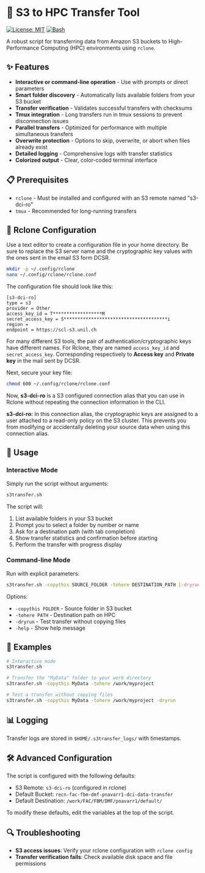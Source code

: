 # 🔄 S3 to HPC Transfer Tool

[![License: MIT](https://img.shields.io/badge/License-MIT-yellow.svg)](https://opensource.org/licenses/MIT)
[![Bash](https://img.shields.io/badge/Made%20with-Bash-1f425f.svg)](https://www.gnu.org/software/bash/)

A robust script for transferring data from Amazon S3 buckets to High-Performance Computing (HPC) environments using `rclone`.

## ✨ Features

- **Interactive or command-line operation** - Use with prompts or direct parameters
- **Smart folder discovery** - Automatically lists available folders from your S3 bucket
- **Transfer verification** - Validates successful transfers with checksums
- **Tmux integration** - Long transfers run in tmux sessions to prevent disconnection issues
- **Parallel transfers** - Optimized for performance with multiple simultaneous transfers
- **Overwrite protection** - Options to skip, overwrite, or abort when files already exist
- **Detailed logging** - Comprehensive logs with transfer statistics
- **Colorized output** - Clear, color-coded terminal interface

## 📋 Prerequisites

- `rclone` - Must be installed and configured with an S3 remote named "s3-dci-ro"
- `tmux` - Recommended for long-running transfers

## 🔑 Rclone Configuration

Use a text editor to create a configuration file in your home directory. Be sure to replace the S3 server name and the cryptographic key values with the ones sent in the email S3 form DCSR.

```bash
mkdir -p ~/.config/rclone
nano ~/.config/rclone/rclone.conf
```

The configuration file should look like this:

```
[s3-dci-ro]
type = s3
provider = Other
access_key_id = T******************M
secret_access_key = S**************************************i
region =
endpoint = https://scl-s3.unil.ch
```

For many different S3 tools, the pair of authentication/cryptographic keys have different names. For Rclone, they are named `access_key_id` and `secret_access_key`. Corresponding respectively to **Access key** and **Private key** in the mail sent by DCSR.

Next, secure your key file:

```bash
chmod 600 ~/.config/rclone/rclone.conf
```

Now, **s3-dci-ro** is a S3 configured connection alias that you can use in Rclone without repeating the connection information in the CLI.

**s3-dci-ro:** In this connection alias, the cryptographic keys are assigned to a user attached to a read-only policy on the S3 cluster. This prevents you from modifying or accidentally deleting your source data when using this connection alias.

## 🚀 Usage

### Interactive Mode

Simply run the script without arguments:

```bash
s3transfer.sh
```

The script will:
1. List available folders in your S3 bucket
2. Prompt you to select a folder by number or name
3. Ask for a destination path (with tab completion)
4. Show transfer statistics and confirmation before starting
5. Perform the transfer with progress display

### Command-line Mode

Run with explicit parameters:

```bash
s3transfer.sh -copythis SOURCE_FOLDER -tohere DESTINATION_PATH [-dryrun]
```

Options:
- `-copythis FOLDER` - Source folder in S3 bucket
- `-tohere PATH` - Destination path on HPC
- `-dryrun` - Test transfer without copying files
- `-help` - Show help message

## 📝 Examples

```bash
# Interactive mode
s3transfer.sh

# Transfer the "MyData" folder to your work directory
s3transfer.sh -copythis MyData -tohere /work/myproject

# Test a transfer without copying files
s3transfer.sh -copythis MyData -tohere /work/myproject -dryrun
```

## 📊 Logging

Transfer logs are stored in `$HOME/.s3transfer_logs/` with timestamps.

## 🛠️ Advanced Configuration

The script is configured with the following defaults:

- S3 Remote: `s3-dci-ro` (configured in rclone)
- Default Bucket: `recn-fac-fbm-dmf-pnavarr1-dci-data-transfer`
- Default Destination: `/work/FAC/FBM/DMF/pnavarr1/default/`

To modify these defaults, edit the variables at the top of the script.

## 🔍 Troubleshooting

- **S3 access issues**: Verify your rclone configuration with `rclone config`
- **Transfer verification fails**: Check available disk space and file permissions
